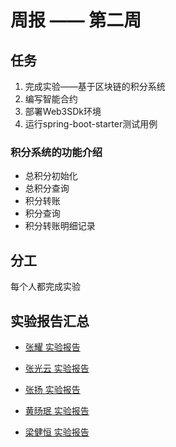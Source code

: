 # 周报 —— 第二周

## 任务

1. 完成实验——基于区块链的积分系统
2. 编写智能合约
3. 部署Web3SDk环境
4. 运行spring-boot-starter测试用例

### 积分系统的功能介绍

- 总积分初始化
- 总积分查询
- 积分转账
- 积分查询
- 积分转账明细记录

## 分工

每个人都完成实验


## 实验报告汇总

- [张耀 实验报告](../day2/GyDi/day2.md)

- [张光云 实验报告](../day2/张光云/张光云/day2.md)

- [张扬 实验报告](../day2/zy/report.md)

- [黄旸珉 实验报告](../day2/hym/Report.md)

- [梁健恒 实验报告](../day2/JianhengLiang/report.md)
